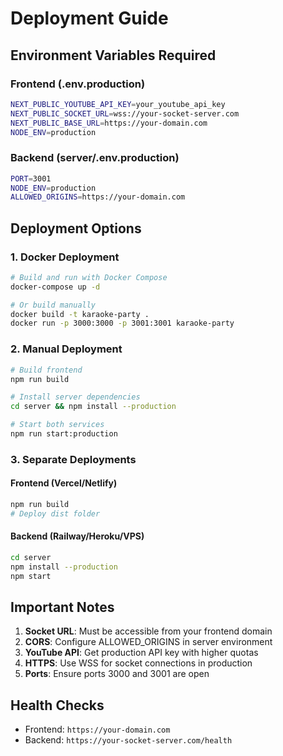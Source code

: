 # Deployment Guide

## Environment Variables Required

### Frontend (.env.production)
```bash
NEXT_PUBLIC_YOUTUBE_API_KEY=your_youtube_api_key
NEXT_PUBLIC_SOCKET_URL=wss://your-socket-server.com
NEXT_PUBLIC_BASE_URL=https://your-domain.com
NODE_ENV=production
```

### Backend (server/.env.production)
```bash
PORT=3001
NODE_ENV=production
ALLOWED_ORIGINS=https://your-domain.com
```

## Deployment Options

### 1. Docker Deployment
```bash
# Build and run with Docker Compose
docker-compose up -d

# Or build manually
docker build -t karaoke-party .
docker run -p 3000:3000 -p 3001:3001 karaoke-party
```

### 2. Manual Deployment
```bash
# Build frontend
npm run build

# Install server dependencies
cd server && npm install --production

# Start both services
npm run start:production
```

### 3. Separate Deployments

#### Frontend (Vercel/Netlify)
```bash
npm run build
# Deploy dist folder
```

#### Backend (Railway/Heroku/VPS)
```bash
cd server
npm install --production
npm start
```

## Important Notes

1. **Socket URL**: Must be accessible from your frontend domain
2. **CORS**: Configure ALLOWED_ORIGINS in server environment
3. **YouTube API**: Get production API key with higher quotas
4. **HTTPS**: Use WSS for socket connections in production
5. **Ports**: Ensure ports 3000 and 3001 are open

## Health Checks

- Frontend: `https://your-domain.com`
- Backend: `https://your-socket-server.com/health`